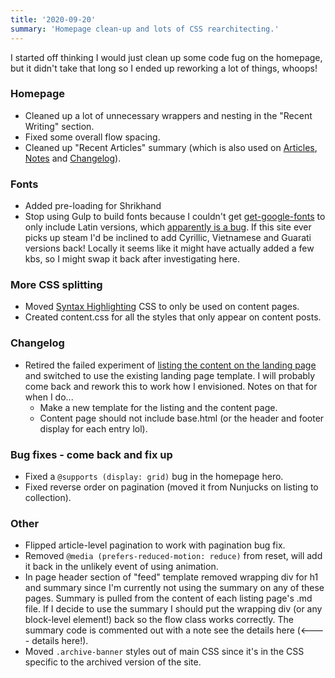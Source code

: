 ```yaml
---
title: '2020-09-20'
summary: 'Homepage clean-up and lots of CSS rearchitecting.'
---
```

I started off thinking I would just clean up some code fug on the homepage, but it didn't take that long so I ended up reworking a lot of things, whoops!

### Homepage
* Cleaned up a lot of unnecessary wrappers and nesting in the "Recent Writing" section.
* Fixed some overall flow spacing.
* Cleaned up "Recent Articles" summary (which is also used on [Articles](/articles/), [Notes](/notes/) and [Changelog](/changelog/)).

### Fonts
* Added pre-loading for Shrikhand
* Stop using Gulp to build fonts because I couldn't get [get-google-fonts](https://www.npmjs.com/package/get-google-fonts) to only include Latin versions, which [apparently is a bug](https://github.com/MrMaxie/get-google-fonts/issues/10). If this site ever picks up steam I'd be inclined to add Cyrillic, Vietnamese and Guarati versions back! Locally it seems like it might have actually added a few kbs, so I might swap it back after investigating here.

### More CSS splitting
* Moved [Syntax Highlighting](https://www.11ty.dev/docs/plugins/syntaxhighlight/) CSS to only be used on content pages.
* Created content.css for all the styles that only appear on content posts.

### Changelog
* Retired the failed experiment of [listing the content on the landing page](/changelog/2020-09-13/) and switched to use the existing landing page template. I will probably come back and rework this to work how I envisioned. Notes on that for when I do...
  * Make a new template for the listing and the content page.
  * Content page should not include base.html (or the header and footer display for each entry lol).

### Bug fixes - come back and fix up
* Fixed a <code>@supports (display: grid)</code>  bug in the homepage hero.
* Fixed reverse order on pagination (moved it from Nunjucks on listing to collection).


### Other
* Flipped article-level pagination to work with pagination bug fix.
* Removed <code>@media (prefers-reduced-motion: reduce)</code> from reset, will add it back in the unlikely event of using animation.
* In page header section of "feed" template removed wrapping div for h1 and summary since I'm currently not using the summary on any of these pages. Summary is pulled from the content of each listing page's .md file. If I decide to use the summary I should put the wrapping div (or any block-level element!) back so the flow class works correctly. The summary code is commented out with a note see the details here (<---- details here!).
* Moved <code>.archive-banner</code> styles out of main CSS since it's in the CSS specific to the archived version of the site.
